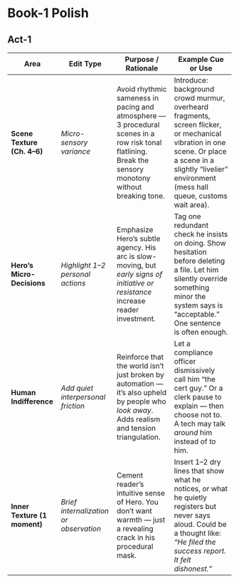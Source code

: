 # Book-1 Polish 

## Act-1

| Area | Edit Type  | Purpose / Rationale  | Example Cue or Use |
| - | -- | -- | - |
| **Scene Texture (Ch. 4–6)**  | *Micro-sensory variance*   | Avoid rhythmic sameness in pacing and atmosphere — 3 procedural scenes in a row risk tonal flatlining. Break the sensory monotony without breaking tone. | Introduce: background crowd murmur, overheard fragments, screen flicker, or mechanical vibration in one scene. Or place a scene in a slightly “livelier” environment (mess hall queue, customs wait area). |
| **Hero’s Micro-Decisions**   | *Highlight 1–2 personal actions*   | Emphasize Hero’s subtle agency. His arc is slow-moving, but *early signs of initiative or resistance* increase reader investment.    | Tag one redundant check he insists on doing. Show hesitation before deleting a file. Let him silently override something minor the system says is “acceptable.” One sentence is often enough.  |
| **Human Indifference**   | *Add quiet interpersonal friction* | Reinforce that the world isn’t just broken by automation — it’s also upheld by people who *look away*. Adds realism and tension triangulation.   | Let a compliance officer dismissively call him “the cert guy.” Or a clerk pause to explain — then choose not to. A tech may talk *around* him instead of *to* him. |
| **Inner Texture (1 moment)** | *Brief internalization or observation* | Cement reader’s intuitive sense of Hero. You don’t want warmth — just a revealing crack in his procedural mask.  | Insert 1–2 dry lines that show what he notices, or what he quietly registers but never says aloud. Could be a thought like: *“He filed the success report. It felt dishonest.”*    |
